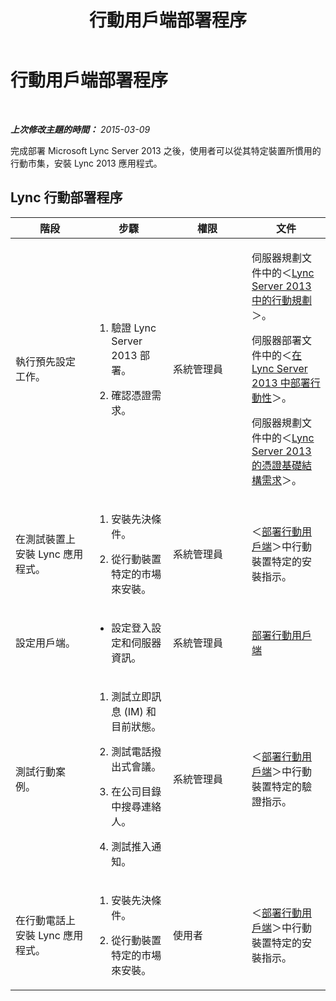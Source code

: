 ﻿---
title: 行動用戶端部署程序
TOCTitle: 行動用戶端部署程序
ms:assetid: 6498235b-2fa9-421d-bfa0-0ccc09508dbd
ms:mtpsurl: https://technet.microsoft.com/zh-tw/library/Hh690982(v=OCS.15)
ms:contentKeyID: 52056142
ms.date: 08/10/2015
mtps_version: v=OCS.15
ms.translationtype: HT
---

# 行動用戶端部署程序

 

_**上次修改主題的時間：** 2015-03-09_

完成部署 Microsoft Lync Server 2013 之後，使用者可以從其特定裝置所慣用的行動市集，安裝 Lync 2013 應用程式。

## Lync 行動部署程序


<table>
<colgroup>
<col style="width: 25%" />
<col style="width: 25%" />
<col style="width: 25%" />
<col style="width: 25%" />
</colgroup>
<thead>
<tr class="header">
<th>階段</th>
<th>步驟</th>
<th>權限</th>
<th>文件</th>
</tr>
</thead>
<tbody>
<tr class="odd">
<td><p>執行預先設定工作。</p></td>
<td><ol>
<li><p>驗證 Lync Server 2013 部署。</p></li>
<li><p>確認憑證需求。</p></li>
</ol></td>
<td><p>系統管理員</p></td>
<td><p>伺服器規劃文件中的＜<a href="lync-server-2013-planning-for-mobility.md">Lync Server 2013 中的行動規劃</a>＞。</p>
<p>伺服器部署文件中的＜<a href="lync-server-2013-deploying-mobility.md">在 Lync Server 2013 中部署行動性</a>＞。</p>
<p>伺服器規劃文件中的＜<a href="lync-server-2013-certificate-infrastructure-requirements.md">Lync Server 2013 的憑證基礎結構需求</a>＞。</p></td>
</tr>
<tr class="even">
<td><p>在測試裝置上安裝 Lync 應用程式。</p></td>
<td><ol>
<li><p>安裝先決條件。</p></li>
<li><p>從行動裝置特定的市場來安裝。</p></li>
</ol></td>
<td><p>系統管理員</p></td>
<td><p>＜<a href="lync-server-2013-deploying-mobile-clients.md">部署行動用戶端</a>＞中行動裝置特定的安裝指示。</p></td>
</tr>
<tr class="odd">
<td><p>設定用戶端。</p></td>
<td><ul>
<li><p>設定登入設定和伺服器資訊。</p></li>
</ul></td>
<td><p>系統管理員</p></td>
<td><p><a href="lync-server-2013-deploying-mobile-clients.md">部署行動用戶端</a></p></td>
</tr>
<tr class="even">
<td><p>測試行動案例。</p></td>
<td><ol>
<li><p>測試立即訊息 (IM) 和目前狀態。</p></li>
<li><p>測試電話撥出式會議。</p></li>
<li><p>在公司目錄中搜尋連絡人。</p></li>
<li><p>測試推入通知。</p></li>
</ol></td>
<td><p>系統管理員</p></td>
<td><p>＜<a href="lync-server-2013-deploying-mobile-clients.md">部署行動用戶端</a>＞中行動裝置特定的驗證指示。</p></td>
</tr>
<tr class="odd">
<td><p>在行動電話上安裝 Lync 應用程式。</p></td>
<td><ol>
<li><p>安裝先決條件。</p></li>
<li><p>從行動裝置特定的市場來安裝。</p></li>
</ol></td>
<td><p>使用者</p></td>
<td><p>＜<a href="lync-server-2013-deploying-mobile-clients.md">部署行動用戶端</a>＞中行動裝置特定的安裝指示。</p></td>
</tr>
</tbody>
</table>


